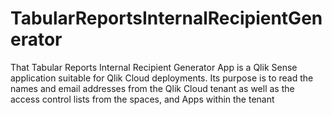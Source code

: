 # TabularReportsInternalRecipientGenerator
That Tabular Reports Internal Recipient Generator App is a Qlik Sense application suitable for Qlik Cloud deployments. Its purpose is to read the  names and email addresses from the Qlik Cloud tenant as well as the access control lists from the spaces, and Apps within the tenant
